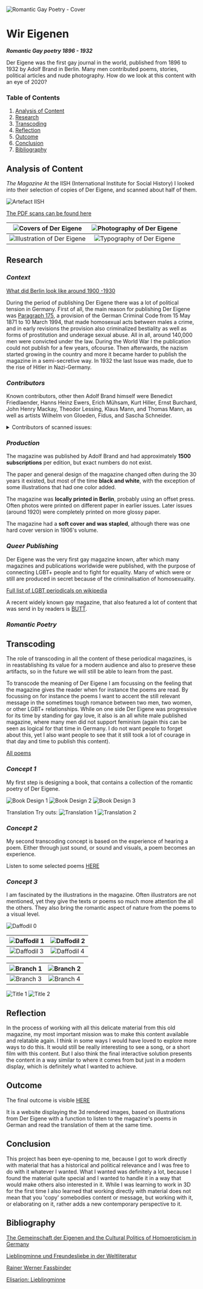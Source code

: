 ![Romantic Gay Poetry - Cover](https://raw.githubusercontent.com/paprika-mika/der-eigene/master/media/cover-der-eigene.jpg)
# Wir Eigenen

**_Romantic Gay poetry 1896 - 1932_**

Der Eigene was the first gay journal in the world, published from 1896 to 1932 by Adolf Brand in Berlin. Many men contributed poems, stories, political articles and nude photography. How do we look at this content with an eye of 2020?

### Table of Contents
1.  [Analysis of Content](#1)
2.  [Research](#2)
3.  [Transcoding](#3)
4.  [Reflection](#4)
5.  [Outcome](#5)
6.  [Conclusion](#7)
7.  [Bibliography](#8)

## Analysis of Content <a name="1"></a>

_The Magazine_
At the IISH (International Institute for Social History) I looked into their selection of copies of Der Eigene, and scanned about half of them.

![Artefact IISH](https://raw.githubusercontent.com/paprika-mika/der-eigene/master/media/artefact_iish.png)

[The PDF scans can be found here](https://drive.google.com/open?id=1dLYo8jn0I0pbTD9Bd-f9A8WWBZ-7u1uL)

|       ![Covers of Der Eigene](https://raw.githubusercontent.com/paprika-mika/der-eigene/master/media/covers.gif)       | ![Photography of Der Eigene](https://raw.githubusercontent.com/paprika-mika/der-eigene/master/media/photography.gif) |
| :--------------------------------------------------------------------------------------------------------------------: | :------------------------------------------------------------------------------------------------------------------: |
| ![Illustration of Der Eigene](https://raw.githubusercontent.com/paprika-mika/der-eigene/master/media/illustration.gif) |  ![Typography of Der Eigene](https://raw.githubusercontent.com/paprika-mika/der-eigene/master/media/typography.gif)  |

## Research <a name="2"></a>

### _Context_

[What did Berlin look like around 1900 -1930](https://www.youtube.com/watch?v=B-m9A8mY-U0)

During the period of publishing Der Eigene there was a lot of political tension in Germany. First of all, the main reason for publishing Der Eigene was [Paragraph 175](https://en.wikipedia.org/wiki/Paragraph_175), a provision of the German Criminal Code from 15 May 1871 to 10 March 1994, that made homosexual acts between males a crime, and in early revisions the provision also criminalized bestiality as well as forms of prostitution and underage sexual abuse. All in all, around 140,000 men were convicted under the law.
During the World War I the publication could not publish for a few years, ofcourse. Then afterwards, the nazism started growing in the country and more it became harder to publish the magazine in a semi-secretive way. In 1932 the last Issue was made, due to the rise of Hitler in Nazi-Germany.

### _Contributors_

Known contributors, other then Adolf Brand himself were Benedict Friedlaender, Hanns Heinz Ewers, Erich Mühsam, Kurt Hiller, Ernst Burchard, John Henry Mackay, Theodor Lessing, Klaus Mann, and Thomas Mann, as well as artists Wilhelm von Gloeden, Fidus, and Sascha Schneider.

<details>
<summary>Contributors of scanned issues:</summary>
<br>
  - Adolf Brand<br>
  - Heinrich Vormann<br>
  - Ferdinand Max Kurth<br>
  - H. H. Ewers<br>
  - Emanuel von Bodmann<br>
  - Josef Kitir<br>
  - Theodor Etzel<br>
  - Hans Benzmann<br>
  - Elisar von Kupffer<br>
  - Ferdinand Freiherz<br>
  - U. Veem<br>
  - Melchior Grohe<br>
  - F. L.<br>
  - Wilhelm Gittermann<br>
  - Christian von Kleist<br>
  - Rüdiger Laubach<br>
  - Werner Lürmann<br>
  - Eugen Stangen<br>
  - F. B.<br>
  - René Lermite<br>
  - Walther Ehrenfried<br>
  - Ernst Horst<br>
  - Max Barth<br>
  - van Dreelen
  - Anatol Habicht<br>
  - Peter Stein<br>
  - Kart Alexander Bästlein<br>
  - E. G. H. Chauve<br>
</details>

### _Production_

The magazine was published by Adolf Brand and had approximately **1500 subscriptions** per edition, but exact numbers do not exist.

The paper and general design of the magazine changed often during the 30 years it existed, but most of the time **black and white**, with the exception of some illustrations that had one color added.

The magazine was **locally printed in Berlin**, probably using an offset press. Often photos were printed on different paper in earlier issues. Later issues (around 1920) were completely printed on more glossy paper.

The magazine had a **soft cover and was stapled**, although there was one hard cover version in 1906's volume.

### _Queer Publishing_

Der Eigene was the very first gay magazine known, after which many magazines and publications worldwide were published, with the purpose of connecting LGBT+ people and to fight for equality. Many of which were or still are produced in secret because of the criminalisation of homosexuality.

[Full list of LGBT periodicals on wikipedia](https://en.wikipedia.org/wiki/List_of_LGBT_periodicals)

A recent widely known gay magazine, that also featured a lot of content that was send in by readers is [BUTT](http://www.buttmagazine.com/).

### _Romantic Poetry_

## Transcoding <a name="3"></a>

The role of transcoding in all the content of these periodical magazines, is in reastablishing its value for a modern audience and also to preserve these artifacts, so in the future we will still be able to learn from the past.

To transcode the meaning of Der Eigene I am focussing on the feeling that the magazine gives the reader when for instance the poems are read. By focussing on for instance the poems I want to accent the still relevant message in the sometimes tough romance between two men, two women, or other LGBT+ relationships. While on one side Der Eigene was progressive for its time by standing for gay love, it also is an all white male published magazine, where many men did not support feminism (again this can be seen as logical for that time in Germany. I do not want people to forget about this, yet I also want people to see that it still took a lot of courage in that day and time to publish this content).

[All poems](https://drive.google.com/open?id=1hFo3KCJfu9X3N7F-YxrOUpxRoXHYYCwe)

### **_Concept 1_**

My first step is designing a book, that contains a collection of the romantic poetry of Der Eigene.

![Book Design 1](https://raw.githubusercontent.com/paprika-mika/der-eigene/master/media/book1.png)
![Book Design 2](https://raw.githubusercontent.com/paprika-mika/der-eigene/master/media/book2.png)
![Book Design 3](https://raw.githubusercontent.com/paprika-mika/der-eigene/master/media/book3.png)

Translation Try outs:
![Translation 1](https://raw.githubusercontent.com/paprika-mika/der-eigene/master/media/translation1.png)
![Translation 2](https://raw.githubusercontent.com/paprika-mika/der-eigene/master/media/translation2.png)

### **_Concept 2_**

My second transcoding concept is based on the experience of hearing a poem. Either through just sound, or sound and visuals, a poem becomes an experience.

Listen to some selected poems [HERE](https://drive.google.com/drive/folders/1U-9SlbJxWJwtxpqLrNkoq-BxQ0J4_4yy?usp=sharing)

### **_Concept 3_**

I am fascinated by the illustrations in the magazine. Often illustrators are not mentioned, yet they give the texts or poems so much more attention the all the others. They also bring the romantic aspect of nature from the poems to a visual level.

![Daffodil 0](https://raw.githubusercontent.com/paprika-mika/der-eigene/master/media/daffodil0.png)

| ![Daffodil 1](https://raw.githubusercontent.com/paprika-mika/der-eigene/master/media/daffodil1.png) | ![Daffodil 2](https://raw.githubusercontent.com/paprika-mika/der-eigene/master/media/daffodil2.png) |
| :-------------------------------------------------------------------------------------------------: | :-------------------------------------------------------------------------------------------------: |
| ![Daffodil 3](https://raw.githubusercontent.com/paprika-mika/der-eigene/master/media/daffodil3.png) | ![Daffodil 4](https://raw.githubusercontent.com/paprika-mika/der-eigene/master/media/daffodil4.png)|


| ![Branch 1](https://raw.githubusercontent.com/paprika-mika/der-eigene/master/media/branch4.png) | ![Branch 2](https://raw.githubusercontent.com/paprika-mika/der-eigene/master/media/branch6.png) |
| :-------------------------------------------------------------------------------------------------: | :-------------------------------------------------------------------------------------------------: |
| ![Branch 3](https://raw.githubusercontent.com/paprika-mika/der-eigene/master/media/branch9.png) | ![Branch 4](https://raw.githubusercontent.com/paprika-mika/der-eigene/master/media/branch10.png)|

![Title 1](https://raw.githubusercontent.com/paprika-mika/der-eigene/master/media/title.png)
![Title 2](https://raw.githubusercontent.com/paprika-mika/der-eigene/master/media/title4.png)

## Reflection <a name="4"></a>

In the process of working with all this delicate material from this old magazine, my most important mission was to make this content available and relatable again. I think in some ways I would have loved to explore more ways to do this. It would still be really interesting to see a song, or a short film with this content. But I also think the final interactive solution presents the content in a way similar to where it comes from but just in a modern display, which is definitely what I wanted to achieve.

## Outcome <a name="5"></a>

The final outcome is visible [HERE](https://paprika-mika.github.io/romantic-poetry/poems.html)

It is a website displaying the 3d rendered images, based on illustrations from Der Eigene with a function to listen to the magazine's poems in German and read the translation of them at the same time.

## Conclusion <a name="6"></a>

This project has been eye-opening to me, because I got to work directly with material that has a historical and political relevance and I was free to do with it whatever I wanted. What I wanted was definitely a lot, because I found the material quite special and I wanted to handle it in a way that would make others also interested in it. While I was learning to work in 3D for the first time I also learned that working directly with material does not mean that you 'copy' somebodies content or message, but working with it, or elaborating on it, rather adds a new contemporary perspective to it.

## Bibliography <a name="7"></a>

[The Gemeinschaft der Eigenen and the Cultural Politics of Homoeroticism in Germany](https://pdfs.semanticscholar.org/e40b/a6b73060ce6d9f318c455b337b187833e599.pdf?_ga=2.159289338.1940558361.1586183571-1215106010.1586183571)

[Lieblingminne und Freundesliebe in der Weltliteratur](https://en.wikipedia.org/wiki/Lieblingminne_und_Freundesliebe_in_der_Weltliteratur#Von_Kupffer's_argumentation_in_the_preface)

[Rainer Werner Fassbinder](https://en.wikipedia.org/wiki/Rainer_Werner_Fassbinder)

[Elisarion: Lieblingminne](http://www.elisarion.ch/en/literary_oeuvre/elisar_von_kupffer_literary_catalogue_raisonne/lieblingminne/lieblingminne.html)
